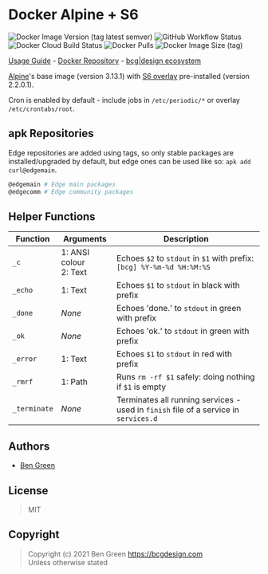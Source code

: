# Docker Alpine + S6

![Docker Image Version (tag latest semver)](https://img.shields.io/docker/v/bcgdesign/alpine-s6/latest?label=latest) ![GitHub Workflow Status](https://img.shields.io/github/workflow/status/bencgreen/docker-alpine-s6/build?label=github) ![Docker Cloud Build Status](https://img.shields.io/docker/cloud/build/bcgdesign/alpine-s6?label=docker) ![Docker Pulls](https://img.shields.io/docker/pulls/bcgdesign/alpine-s6?label=pulls) ![Docker Image Size (tag)](https://img.shields.io/docker/image-size/bcgdesign/alpine-s6/latest?label=size)

[Usage Guide](https://github.com/bencgreen/docker/wiki/alpine-s6) - [Docker Repository](https://hub.docker.com/r/bcgdesign/alpine-s6) - [bcg|design ecosystem](https://github.com/bencgreen/docker)

[Alpine](https://alpinelinux.org/)'s base image (version 3.13.1) with [S6 overlay](https://github.com/just-containers/s6-overlay) pre-installed (version 2.2.0.1).

Cron is enabled by default - include jobs in `/etc/periodic/*` or overlay `/etc/crontabs/root`.

## apk Repositories

Edge repositories are added using tags, so only stable packages are installed/upgraded by default, but edge ones can be used like so: `apk add curl@edgemain`.

```bash
@edgemain # Edge main packages
@edgecomm # Edge community packages
```

## Helper Functions

| Function     | Arguments                 | Description                                                                            |
| ------------ | ------------------------- | -------------------------------------------------------------------------------------- |
| `_c`         | 1: ANSI colour<br>2: Text | Echoes `$2` to `stdout` in `$1` with prefix:<br>`[bcg] %Y-%m-%d %H:%M:%S`              |
| `_echo`      | 1: Text                   | Echoes `$1` to `stdout` in black with prefix                                           |
| `_done`      | *None*                    | Echoes 'done.' to `stdout` in green with prefix                                        |
| `_ok`        | *None*                    | Echoes 'ok.' to `stdout` in green with prefix                                          |
| `_error`     | 1: Text                   | Echoes `$1` to `stdout` in red with prefix                                             |
| `_rmrf`      | 1: Path                   | Runs `rm -rf $1` safely: doing nothing if `$1` is empty                                |
| `_terminate` | *None*                    | Terminates all running services - used in `finish` file of a service in `services.d`   |

## Authors

* [Ben Green](https://github.com/bencgreen)

## License

> MIT

## Copyright

> Copyright (c) 2021 Ben Green <https://bcgdesign.com>  
> Unless otherwise stated
